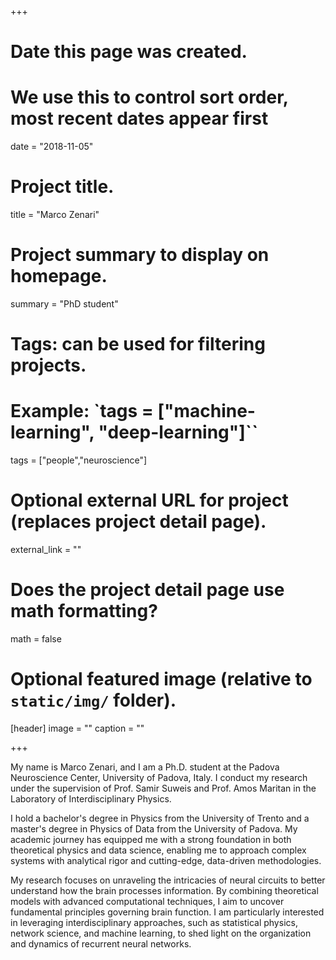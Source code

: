 +++
# Date this page was created.
# We use this to control sort order, most recent dates appear first
date = "2018-11-05"

# Project title.
title = "Marco Zenari"

# Project summary to display on homepage.
summary = "PhD student"

# Tags: can be used for filtering projects.
# Example: `tags = ["machine-learning", "deep-learning"]``
tags = ["people","neuroscience"]

# Optional external URL for project (replaces project detail page).
external_link = ""

# Does the project detail page use math formatting?
math = false

# Optional featured image (relative to `static/img/` folder).
[header]
image = ""
caption = ""

+++

My name is Marco Zenari, and I am a Ph.D. student at the Padova Neuroscience Center, University of Padova, Italy. I conduct my research under the supervision of Prof. Samir Suweis and Prof. Amos Maritan in the Laboratory of Interdisciplinary Physics.

I hold a bachelor's degree in Physics from the University of Trento and a master's degree in Physics of Data from the University of Padova. My academic journey has equipped me with a strong foundation in both theoretical physics and data science, enabling me to approach complex systems with analytical rigor and cutting-edge, data-driven methodologies.

My research focuses on unraveling the intricacies of neural circuits to better understand how the brain processes information. By combining theoretical models with advanced computational techniques, I aim to uncover fundamental principles governing brain function. I am particularly interested in leveraging interdisciplinary approaches, such as statistical physics, network science, and machine learning, to shed light on the organization and dynamics of recurrent neural networks.